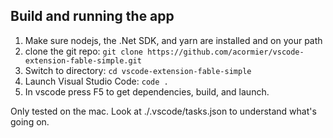 ## Build and running the app

1. Make sure nodejs, the .Net SDK, and yarn are installed and on your path
2. clone the git repo: `git clone https://github.com/acormier/vscode-extension-fable-simple.git`
3. Switch to directory: `cd vscode-extension-fable-simple`
4. Launch Visual Studio Code: `code .`
4. In vscode press F5 to get dependencies, build, and launch.

Only tested on the mac.  Look at ./.vscode/tasks.json to understand what's going on.